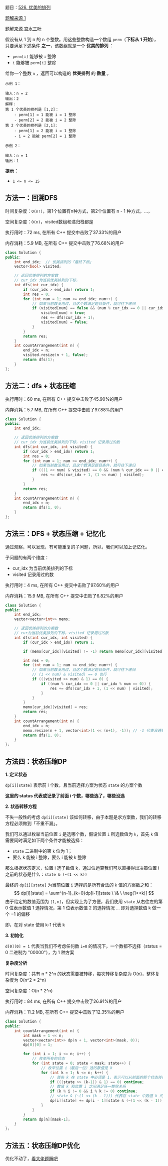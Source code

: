 题目：[526. 优美的排列](https://leetcode.cn/problems/beautiful-arrangement/)

[题解来源 1](https://leetcode.cn/problems/beautiful-arrangement/solution/yi-ti-wu-jie-dfs-bao-sou-ji-yi-hua-dp-zh-qblw/)

[题解来源 宫水三叶](https://leetcode.cn/problems/beautiful-arrangement/solution/gong-shui-san-xie-xiang-jie-liang-chong-vgsia/)

假设有从 1 到 n 的 n 个整数。用这些整数构造一个数组 `perm`（**下标从 1 开始**），只要满足下述条件 **之一**，该数组就是一个 **优美的排列** ：

- `perm[i]` 能够被 `i` 整除
- `i` 能够被 `perm[i]` 整除

给你一个整数 `n` ，返回可以构造的 **优美排列** 的 **数量** 。

```
示例 1：

输入：n = 2
输出：2
解释：
第 1 个优美的排列是 [1,2]：
    - perm[1] = 1 能被 i = 1 整除
    - perm[2] = 2 能被 i = 2 整除
第 2 个优美的排列是 [2,1]:
    - perm[1] = 2 能被 i = 1 整除
    - i = 2 能被 perm[2] = 1 整除

示例 2：

输入：n = 1
输出：1
```

**提示：**

- `1 <= n <= 15`

## 方法一：回溯DFS

时间复杂度：`O(n!)`，第1个位置有n种方式，第2个位置有 n - 1 种方式，...，

空间复杂度：`O(n)`，visited数组和递归栈都是

执行用时：72 ms, 在所有 C++ 提交中击败了37.33%的用户

内存消耗：5.9 MB, 在所有 C++ 提交中击败了76.68%的用户

```cpp
class Solution {
public:
    int end_idx;  // 优美排列的「最终下标」
    vector<bool> visited;

    // 返回优美排列的方案数
    // cur_idx 为当前优美排列的下标，
    int dfs(int cur_idx) {
        if (cur_idx > end_idx) return 1;
        int res = 0;
        for (int num = 1; num <= end_idx; num++) {
            // 如果当前数没用过，且这个数满足题目条件，就可往下递归
            if (visited[num] == false && (num % cur_idx == 0 || cur_idx % num == 0)) {
                visited[num] = true;
                res += dfs(cur_idx + 1);
                visited[num] = false;
            }
        }
        return res;
    }
    int countArrangement(int n) {
        end_idx = n;
        visited.resize(n + 1, false);
        return dfs(1);
    }
};
```

## 方法二：dfs + 状态压缩

执行用时：60 ms, 在所有 C++ 提交中击败了45.90%的用户

内存消耗：5.7 MB, 在所有 C++ 提交中击败了97.88%的用户

```cpp
class Solution {
public:
    int end_idx;

    // 返回优美排列的方案数
    // cur_idx 为当前优美排列的下标，visited 记录用过的数
    int dfs(int cur_idx, int visited) {
        if (cur_idx > end_idx) return 1;
        int res = 0;
        for (int num = 1; num <= end_idx; num++) {
            // 如果当前数没用过，且这个数满足题目条件，就可往下递归
            if (((1 << num) & visited) == 0 && (num % cur_idx == 0 || cur_idx % num == 0)) {
                res += dfs(cur_idx + 1, (1 << num) | visited);
            }
        }
        return res;
    }
    int countArrangement(int n) {
        end_idx = n;
        return dfs(1, 0);
    }
};
```

## 方法三：DFS + 状态压缩 + 记忆化

通过观察，可以发现，有可能重复的子问题，所以，我们可以加上记忆化。

子问题的有两个维度：

- cur_idx 为当前优美排列的下标
- visited 记录用过的数

执行用时：4 ms, 在所有 C++ 提交中击败了97.60%的用户

内存消耗：15.9 MB, 在所有 C++ 提交中击败了6.82%的用户

```cpp
class Solution {
public:
    int end_idx;
    vector<vector<int>> memo;

    // 返回优美排列的方案数
    // cur为当前优美排列的下标，visited 记录用过的数
    int dfs(int cur_idx, int visited) {
        if (cur_idx > end_idx) return 1;

        if (memo[cur_idx][visited] != -1) return memo[cur_idx][visited];

        int res = 0;
        for (int num = 1; num <= end_idx; num++) {
            // 如果当前数没用过，且这个数满足题目条件，就可往下递归
            // (1 << num) & visited) == 0 也行
            if (((visited >> num) & 1) == 0) {
                if ((num % cur_idx == 0 || cur_idx % num == 0)) {
                    res += dfs(cur_idx + 1, (1 << num) | visited);
                }
            }
        }
        memo[cur_idx][visited] = res;
        return res;
    }
    int countArrangement(int n) {
        end_idx = n;
        memo.resize(n + 1, vector<int>(1 << (n+1), -1)); // -1 代表没遇到过
        return dfs(1, 0);
    }
};
```

## 方法四：状态压缩DP

**1. 定义状态**

`dp[i][state]` 表示前 i 个数，且当前选择方案为状态 `state` 的方案个数

**这里的 status 代表或记录了前面 i 个数，哪些选了，哪些没选**

**2. 状态转移方程**

不失一般性的考虑 `dp[i][state]` 该如何转移，由于本题是求方案数，我们的转移方程必须做到「不重不漏」。

我们可以通过枚举当前位置 `i` 是选哪个数，假设位置 `i` 所选数值为 `k`，首先 `k` 值需要同时满足如下两个条件才能被选择：

- `state` 二进制中的第 `k` 位为 1；
- 要么 k 能被 i 整除，要么 i 能被 k 整除

那么根据状态定义，位置 i 选了数值 k，通过位运算我们可以直接得出决策位置 i 之前的状态是什么：`state & (~(1 << k))`

最终的 `dp[i][state]` 为当前位置 `i` 选择的是所有合法的 `k` 值的方案数之和：
$$
dp[i][state] = \sum^{n-1}_{k=0}dp[i-1][state \ \& \ \neg(1<<k)]
$$
由于给定的数值范围为 `[1,n]`，但实现上为了方便，我们使用 `state` 从右往左的第 0 位表示数值 1 选择情况，第 1 位表示数值 2 的选择情况 ... 即对选择数值 k 做一个 −1 的偏移

即，在对 state 使用 k-1 代表 k

**3. 初始化**

`d[0][0] = 1` 代表当我们不考虑任何数 `i=0` 的情况下，一个数都不选择（status = 0 二进制为 "00000"），为 1 种方案

**复杂度分析**

时间复杂度：共有 n * 2^n 的状态需要被转移，每次转移复杂度为 O(n)，整体复杂度为 O(n^2 * 2^n)

空间复杂度：O(n * 2^n)

执行用时：84 ms, 在所有 C++ 提交中击败了26.91%的用户

内存消耗：11.2 MB, 在所有 C++ 提交中击败了12.35%的用户

```cpp
class Solution {
public:
    int countArrangement(int n) {
        int mask = 1 << n;
        vector<vector<int>> dp(n + 1, vector<int>(mask, 0));
        dp[0][0] = 1;

        for (int i = 1; i <= n; i++) {
            // 枚举所有的状态
            for (int state = 0; state < mask; state++) {
                // 枚举位置 i（最后一位）选的数值是 k
                for (int k = 1; k <= n; k++) {
                    // 首先 k 在 state 中必须是 1，表示可以从前面的那个状态转移过来
                    if (((state >> (k-1)) & 1) == 0) continue;
                    // 数值 k 和位置 i 之间满足任一整除关系
                    if (k % i != 0 && i % k != 0) continue;
                    // state & (~(1 << (k - 1))) 代表将 state 中数值 k 的位置置零
                    dp[i][state] += dp[i - 1][state & (~(1 << (k - 1)))];
                }
            }
        }
        return dp[n][mask-1];
    }
};

```

## 方法五：状态压缩DP优化

优化不动了，[看大佬题解吧](https://leetcode.cn/problems/beautiful-arrangement/solution/gong-shui-san-xie-xiang-jie-liang-chong-vgsia/)
